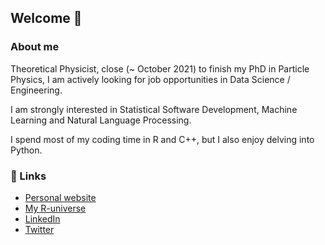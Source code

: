 ## Welcome 👋

### About me

Theoretical Physicist, close (~ October 2021) to finish my PhD in Particle Physics, I am actively looking for job opportunities in Data Science / Engineering. 

I am strongly interested in Statistical Software Development, Machine Learning and Natural Language Processing.

I spend most of my coding time in R and C++, but I also enjoy delving into Python.

### 🔗 Links

- [Personal website](https://vgherard.github.io)
- [My R-universe](https://vgherard.r-universe.dev/)
- [LinkedIn](https://www.linkedin.com/in/vgherard/)
- [Twitter](https://twitter.com/ValerioGherardi)

<!--
**vgherard/vgherard** is a ✨ _special_ ✨ repository because its `README.md` (this file) appears on your GitHub profile.

Here are some ideas to get you started:

- 🔭 I’m currently working on ...
- 🌱 I’m currently learning ...
- 👯 I’m looking to collaborate on ...
- 🤔 I’m looking for help with ...
- 💬 Ask me about ...
- 📫 How to reach me: ...
- 😄 Pronouns: ...
- ⚡ Fun fact: ...
-->
